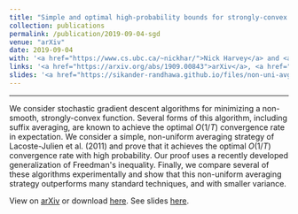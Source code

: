 ```yaml
---
title: "Simple and optimal high-probability bounds for strongly-convex stochastic gradient descent"
collection: publications
permalink: /publication/2019-09-04-sgd
venue: "arXiv"
date: 2019-09-04
with: '<a href="https://www.cs.ubc.ca/~nickhar/">Nick Harvey</a> and <a href="https://www.cs.ubc.ca/~cvliaw">Chris Liaw</a>'
links: '<a href="https://arxiv.org/abs/1909.00843">arXiv</a>, <a href="http://sikander-randhawa.github.io/files/sgd-non-uni.pdf">pdf</a>'
slides: '<a href="https://sikander-randhawa.github.io/files/non-uni-avg-talk-ubc.pdf">slides</a>'
---
```


---

We consider stochastic gradient descent algorithms for minimizing a non-smooth, strongly-convex function. Several forms of this algorithm, including suffix averaging, are known to achieve the optimal $O(1/T)$ convergence rate in expectation. We consider a simple, non-uniform averaging strategy of Lacoste-Julien et al. (2011) and prove that it achieves the optimal $O(1/T)$ convergence rate with high probability. Our proof uses a recently developed generalization of Freedman's inequality. Finally, we compare several of these algorithms experimentally and show that this non-uniform averaging strategy outperforms many standard techniques, and with smaller variance.

View on [arXiv](https://arxiv.org/abs/1812.05217) or download [here](http://sikander-randhawa.github.io/files/sgd-non-uni.pdf). See slides [here](https://sikander-randhawa.github.io/talks/sgd-non-uni-talk-ubc).


